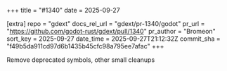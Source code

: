 +++
title = "#1340"
date = 2025-09-27

[extra]
repo = "gdext"
docs_rel_url = "gdext/pr-1340/godot"
pr_url = "https://github.com/godot-rust/gdext/pull/1340"
pr_author = "Bromeon"
sort_key = 2025-09-27
date_time = 2025-09-27T21:12:32Z
commit_sha = "f49b5da911cd97d6b1435b45cfc98a795ee7afac"
+++

Remove deprecated symbols, other small cleanups
